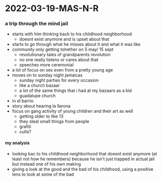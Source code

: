 # 2022-03-19-MAS-N-R
### a trip through the mind jail
- starts with him thinking back to his childhood neighborhood
  - doesnt exist anymore and is upset about that 
- starts to go through what he misses about it and what it was like
- community only getting tohether on 5 may/ 15 sept 
  - revolutionary tales of grandparents revolution
  - no one really listens or cares about that
  - speeches more ceremonial
- a lot of focus on sex even from a pretty young age
- moves on to sunday night jamaicas
  - sunday night parties for every occasion
  - like a church bazaar
  - a lot of the same things that i had at my bazaars as a kid
  - guadalupe church
- in el barrio 
- story about hearing la llarona
- focus on gang activity of young children and their art as well
  - getting older to like 13 
  - they steal small things from people
  - grafiti
  - cults?

#### my analysis
- looking bac to his childhood neighborhood that doesnt exist anymore (at least not how he remembers) because he isn't just trapped in actual jail but instead one of his own making
- giving a look at the good and the bad of his childhood, using a positive lens to look at some of the bad




